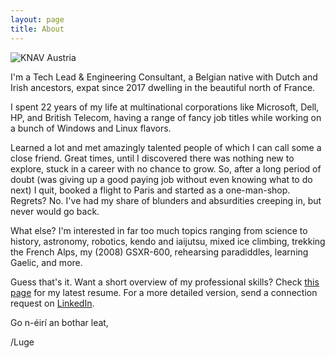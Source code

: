 ```yaml
---
layout: page
title: About
---
```


![KNAV Austria](/assets/C2ADV01.jpg)

I'm a Tech Lead & Engineering Consultant, a Belgian native with Dutch and Irish ancestors, expat since 2017 dwelling in the beautiful north of France.

I spent 22 years of my life at multinational corporations like Microsoft, Dell, HP, and British Telecom, having a range of fancy job titles while working on a bunch of Windows and Linux flavors. 

Learned a lot and met amazingly talented people of which I can call some a close friend. Great times, until I discovered there was nothing new to explore, stuck in a career with no chance to grow. So, after a long period of doubt (was giving up a good paying job without even knowing what to do next) I quit, booked a flight to Paris and started as a one-man-shop. Regrets? No. I've had my share of blunders and absurdities creeping in, but never would go back.

What else? I'm interested in far too much topics ranging from science to history, astronomy, robotics, kendo and iaijutsu, mixed ice climbing, trekking the French Alps, my (2008) GSXR-600, rehearsing paradiddles, learning Gaelic, and more.

Guess that's it. Want a short overview of my professional skills? Check [this page](https://github.com/lgeurts/Resume/blob/master/Moderncv%20Resume%20Luc%20Geurts%20%28US%29.pdf) for my latest resume. For a more detailed version, send a connection request on [LinkedIn](https://www.linkedin.com/in/lucgeurts).

Go n-éirí an bothar leat,

/Luge
